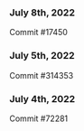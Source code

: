 ### July 8th, 2022

Commit #17450

### July 5th, 2022

Commit #314353


### July 4th, 2022

Commit #72281
